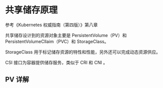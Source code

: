 # 共享储存原理

参考《Kubernetes 权威指南（第四版）》第八章

共享储存设计到的资源对象主要是 PersistentVolume（PV）和 PersistentVolumeCllaim（PVC）和 StorageClass。

StorageClass 用于标记储存资源的特性和性能，另外还可以完成动态资源供应。

CSI 接口为容器提供储存服务，类似于 CRI 和 CNI 。

## PV 详解

